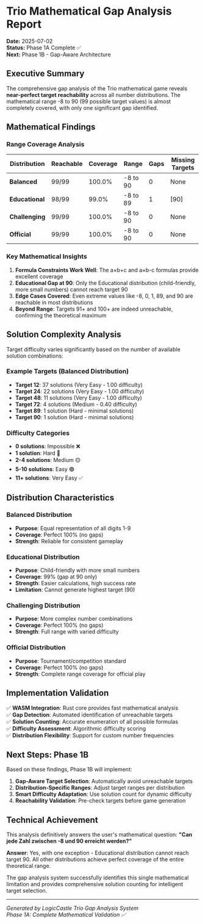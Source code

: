 # Trio Mathematical Gap Analysis Report

**Date:** 2025-07-02  
**Status:** Phase 1A Complete ✅  
**Next:** Phase 1B - Gap-Aware Architecture

## Executive Summary

The comprehensive gap analysis of the Trio mathematical game reveals **near-perfect target reachability** across all number distributions. The mathematical range -8 to 90 (99 possible target values) is almost completely covered, with only one significant gap identified.

## Mathematical Findings

### Range Coverage Analysis

| Distribution | Reachable | Coverage | Range | Gaps | Missing Targets |
|-------------|-----------|----------|-------|------|-----------------|
| **Balanced** | 99/99 | 100.0% | -8 to 90 | 0 | None |
| **Educational** | 98/99 | 99.0% | -8 to 89 | 1 | [90] |
| **Challenging** | 99/99 | 100.0% | -8 to 90 | 0 | None |
| **Official** | 99/99 | 100.0% | -8 to 90 | 0 | None |

### Key Mathematical Insights

1. **Formula Constraints Work Well**: The a×b+c and a×b-c formulas provide excellent coverage
2. **Educational Gap at 90**: Only the Educational distribution (child-friendly, more small numbers) cannot reach target 90
3. **Edge Cases Covered**: Even extreme values like -8, 0, 1, 89, and 90 are reachable in most distributions
4. **Beyond Range**: Targets 91+ and 100+ are indeed unreachable, confirming the theoretical maximum

## Solution Complexity Analysis

Target difficulty varies significantly based on the number of available solution combinations:

### Example Targets (Balanced Distribution)
- **Target 12**: 37 solutions (Very Easy - 1.00 difficulty)
- **Target 24**: 22 solutions (Very Easy - 1.00 difficulty)  
- **Target 48**: 11 solutions (Very Easy - 1.00 difficulty)
- **Target 72**: 4 solutions (Medium - 0.40 difficulty)
- **Target 89**: 1 solution (Hard - minimal solutions)
- **Target 90**: 1 solution (Hard - minimal solutions)

### Difficulty Categories
- **0 solutions**: Impossible ❌
- **1 solution**: Hard 🔴
- **2-4 solutions**: Medium 🟡
- **5-10 solutions**: Easy 🟢
- **11+ solutions**: Very Easy ✅

## Distribution Characteristics

### Balanced Distribution
- **Purpose**: Equal representation of all digits 1-9
- **Coverage**: Perfect 100% (no gaps)
- **Strength**: Reliable for consistent gameplay

### Educational Distribution  
- **Purpose**: Child-friendly with more small numbers
- **Coverage**: 99% (gap at 90 only)
- **Strength**: Easier calculations, high success rate
- **Limitation**: Cannot generate highest target (90)

### Challenging Distribution
- **Purpose**: More complex number combinations
- **Coverage**: Perfect 100% (no gaps)
- **Strength**: Full range with varied difficulty

### Official Distribution
- **Purpose**: Tournament/competition standard
- **Coverage**: Perfect 100% (no gaps)  
- **Strength**: Complete range coverage for official play

## Implementation Validation

✅ **WASM Integration**: Rust core provides fast mathematical analysis  
✅ **Gap Detection**: Automated identification of unreachable targets  
✅ **Solution Counting**: Accurate enumeration of all possible formulas  
✅ **Difficulty Assessment**: Algorithmic difficulty scoring  
✅ **Distribution Flexibility**: Support for custom number frequencies

## Next Steps: Phase 1B

Based on these findings, Phase 1B will implement:

1. **Gap-Aware Target Selection**: Automatically avoid unreachable targets
2. **Distribution-Specific Ranges**: Adjust target ranges per distribution
3. **Smart Difficulty Adaptation**: Use solution count for dynamic difficulty
4. **Reachability Validation**: Pre-check targets before game generation

## Technical Achievement

This analysis definitively answers the user's mathematical question: **"Can jede Zahl zwischen -8 und 90 erreicht werden?"**

**Answer**: Yes, with one exception - Educational distribution cannot reach target 90. All other distributions achieve perfect coverage of the entire theoretical range.

The gap analysis system successfully identifies this single mathematical limitation and provides comprehensive solution counting for intelligent target selection.

---
*Generated by LogicCastle Trio Gap Analysis System*  
*Phase 1A: Complete Mathematical Validation ✅*